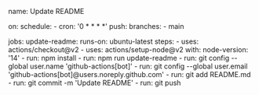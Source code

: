 name: Update README

on:
  schedule:
    - cron: '0 * * * *'
  push:
    branches:
      - main

jobs:
  update-readme:
    runs-on: ubuntu-latest
    steps:
      - uses: actions/checkout@v2
      - uses: actions/setup-node@v2
        with:
          node-version: '14'
      - run: npm install
      - run: npm run update-readme
      - run: git config --global user.name 'github-actions[bot]'
      - run: git config --global user.email 'github-actions[bot]@users.noreply.github.com'
      - run: git add README.md
      - run: git commit -m 'Update README'
      - run: git push

